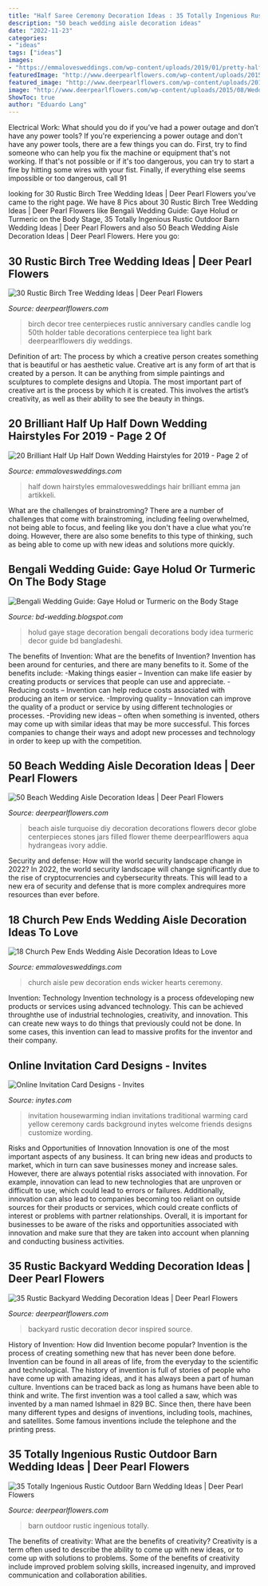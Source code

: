 ```yaml
---
title: "Half Saree Ceremony Decoration Ideas : 35 Totally Ingenious Rustic Outdoor Barn Wedding Ideas"
description: "50 beach wedding aisle decoration ideas"
date: "2022-11-23"
categories:
- "ideas"
tags: ["ideas"]
images:
- "https://emmalovesweddings.com/wp-content/uploads/2019/01/pretty-half-up-half-down-wedding-hairstyles.jpg"
featuredImage: "http://www.deerpearlflowers.com/wp-content/uploads/2015/05/Globe-jars-filled-with-turquoise-stones-and-hydrangeas-beach-wedding-aisle.jpg"
featured_image: "http://www.deerpearlflowers.com/wp-content/uploads/2015/11/Hip-backyard-wedding-decor.jpg"
image: "http://www.deerpearlflowers.com/wp-content/uploads/2015/08/Wedding-Ideas-Set-in-the-Outdoor-Rustic-Barn-Wedding.jpg"
ShowToc: true
author: "Eduardo Lang"
---
```



Electrical Work: What should you do if you’ve had a power outage and don’t have any power tools?
If you're experiencing a power outage and don't have any power tools, there are a few things you can do. First, try to find someone who can help you fix the machine or equipment that's not working. If that's not possible or if it's too dangerous, you can try to start a fire by hitting some wires with your fist. Finally, if everything else seems impossible or too dangerous, call 91
	

		
looking for 30 Rustic Birch Tree Wedding Ideas | Deer Pearl Flowers you've came to the right page. We have 8 Pics about 30 Rustic Birch Tree Wedding Ideas | Deer Pearl Flowers like Bengali Wedding Guide: Gaye Holud or Turmeric on the Body Stage, 35 Totally Ingenious Rustic Outdoor Barn Wedding Ideas | Deer Pearl Flowers and also 50 Beach Wedding Aisle Decoration Ideas | Deer Pearl Flowers. Here you go:
		
    
## 30 Rustic Birch Tree Wedding Ideas | Deer Pearl Flowers

<img loading=lazy src="http://www.deerpearlflowers.com/wp-content/uploads/2015/07/Birch-Tea-Light-Candle-Holder-Wedding-Centerpieces-.jpg" onerror="this.onerror=null;this.src='https://tse2.mm.bing.net/th?id=OIP.QtdXi13-7fRxHsfFZ-lJhQHaJ5&amp;pid=15.1';" alt="30 Rustic Birch Tree Wedding Ideas | Deer Pearl Flowers">

_Source: deerpearlflowers.com_

>birch decor tree centerpieces rustic anniversary candles candle log 50th holder table decorations centerpiece tea light bark deerpearlflowers diy weddings. 

	

Definition of art: The process by which a creative person creates something that is beautiful or has aesthetic value.
Creative art is any form of art that is created by a person. It can be anything from simple paintings and sculptures to complete designs and Utopia. The most important part of creative art is the process by which it is created. This involves the artist’s creativity, as well as their ability to see the beauty in things.

    
## 20 Brilliant Half Up Half Down Wedding Hairstyles For 2019 - Page 2 Of

<img loading=lazy src="https://emmalovesweddings.com/wp-content/uploads/2019/01/pretty-half-up-half-down-wedding-hairstyles.jpg" onerror="this.onerror=null;this.src='https://tse4.mm.bing.net/th?id=OIP.SiM4wzdQyAXFNRXziECgnAHaPO&amp;pid=15.1';" alt="20 Brilliant Half Up Half Down Wedding Hairstyles for 2019 - Page 2 of">

_Source: emmalovesweddings.com_

>half down hairstyles emmalovesweddings hair brilliant emma jan artikkeli. 

	

What are the challenges of brainstroming?
There are a number of challenges that come with brainstroming, including feeling overwhelmed, not being able to focus, and feeling like you don't have a clue what you're doing. However, there are also some benefits to this type of thinking, such as being able to come up with new ideas and solutions more quickly.

    
## Bengali Wedding Guide: Gaye Holud Or Turmeric On The Body Stage

<img loading=lazy src="https://3.bp.blogspot.com/-RbwFoP99FEM/UUItKlsepjI/AAAAAAAADZE/krtjYGOqiW4/s1600/gaye_holud+(13).jpg" onerror="this.onerror=null;this.src='https://tse2.mm.bing.net/th?id=OIP.DImMCLRfhtkVzF1iNBxz2wHaFX&amp;pid=15.1';" alt="Bengali Wedding Guide: Gaye Holud or Turmeric on the Body Stage">

_Source: bd-wedding.blogspot.com_

>holud gaye stage decoration bengali decorations body idea turmeric decor guide bd bangladeshi. 

	

The benefits of Invention: What are the benefits of Invention?
Invention has been around for centuries, and there are many benefits to it. Some of the benefits include: 
-Making things easier – Invention can make life easier by creating products or services that people can use and appreciate. 
-Reducing costs – Invention can help reduce costs associated with producing an item or service. 
-Improving quality – Innovation can improve the quality of a product or service by using different technologies or processes. 
-Providing new ideas – often when something is invented, others may come up with similar ideas that may be more successful. This forces companies to change their ways and adopt new processes and technology in order to keep up with the competition.

    
## 50 Beach Wedding Aisle Decoration Ideas | Deer Pearl Flowers

<img loading=lazy src="http://www.deerpearlflowers.com/wp-content/uploads/2015/05/Globe-jars-filled-with-turquoise-stones-and-hydrangeas-beach-wedding-aisle.jpg" onerror="this.onerror=null;this.src='https://tse4.mm.bing.net/th?id=OIP.tYZ_2unMffZi8Dx_WN9ZCwHaLH&amp;pid=15.1';" alt="50 Beach Wedding Aisle Decoration Ideas | Deer Pearl Flowers">

_Source: deerpearlflowers.com_

>beach aisle turquoise diy decoration decorations flowers decor globe centerpieces stones jars filled flower theme deerpearlflowers aqua hydrangeas ivory addie. 

	

Security and defense: How will the world security landscape change in 2022?
In 2022, the world security landscape will change significantly due to the rise of cryptocurrencies and cybersecurity threats. This will lead to a new era of security and defense that is more complex andrequires more resources than ever before.

    
## 18 Church Pew Ends Wedding Aisle Decoration Ideas To Love

<img loading=lazy src="https://emmalovesweddings.com/wp-content/uploads/2019/01/white-wicker-hearts-decorated-church-wedding-aisle.jpg" onerror="this.onerror=null;this.src='https://tse1.mm.bing.net/th?id=OIP.dtXl3ZKO4TPyOktRpgMWtAHaLH&amp;pid=15.1';" alt="18 Church Pew Ends Wedding Aisle Decoration Ideas to Love">

_Source: emmalovesweddings.com_

>church aisle pew decoration ends wicker hearts ceremony. 

	

Invention: Technology
Invention technology is a process ofdeveloping new products or services using advanced technology. This can be achieved throughthe use of industrial technologies, creativity, and innovation. This can create new ways to do things that previously could not be done. In some cases, this invention can lead to massive profits for the inventor and their company.

    
## Online Invitation Card Designs - Invites

<img loading=lazy src="https://cdn.inytes.com/images/designs/thumbs/indian-housewarming-invitation-5-opt1.jpg" onerror="this.onerror=null;this.src='https://tse3.mm.bing.net/th?id=OIP.mIfnHIeFA_PTD07JTYexggAAAA&amp;pid=15.1';" alt="Online Invitation Card Designs - Invites">

_Source: inytes.com_

>invitation housewarming indian invitations traditional warming card yellow ceremony cards background inytes welcome friends designs customize wording. 

	

Risks and Opportunities of Innovation
Innovation is one of the most important aspects of any business. It can bring new ideas and products to market, which in turn can save businesses money and increase sales. However, there are always potential risks associated with innovation. For example, innovation can lead to new technologies that are unproven or difficult to use, which could lead to errors or failures. Additionally, innovation can also lead to companies becoming too reliant on outside sources for their products or services, which could create conflicts of interest or problems with partner relationships. Overall, it is important for businesses to be aware of the risks and opportunities associated with innovation and make sure that they are taken into account when planning and conducting business activities.

    
## 35 Rustic Backyard Wedding Decoration Ideas | Deer Pearl Flowers

<img loading=lazy src="http://www.deerpearlflowers.com/wp-content/uploads/2015/11/Hip-backyard-wedding-decor.jpg" onerror="this.onerror=null;this.src='https://tse1.mm.bing.net/th?id=OIP.6h93Ns9Pvc9XVCi57W7CxgHaKH&amp;pid=15.1';" alt="35 Rustic Backyard Wedding Decoration Ideas | Deer Pearl Flowers">

_Source: deerpearlflowers.com_

>backyard rustic decoration decor inspired source. 

	

History of Invention: How did Invention become popular?
Invention is the process of creating something new that has never been done before. Invention can be found in all areas of life, from the everyday to the scientific and technological. The history of invention is full of stories of people who have come up with amazing ideas, and it has always been a part of human culture. Inventions can be traced back as long as humans have been able to think and write. The first invention was a tool called a saw, which was invented by a man named Ishmael in 829 BC. Since then, there have been many different types and designs of inventions, including tools, machines, and satellites. Some famous inventions include the telephone and the printing press.

    
## 35 Totally Ingenious Rustic Outdoor Barn Wedding Ideas | Deer Pearl Flowers

<img loading=lazy src="http://www.deerpearlflowers.com/wp-content/uploads/2015/08/Wedding-Ideas-Set-in-the-Outdoor-Rustic-Barn-Wedding.jpg" onerror="this.onerror=null;this.src='https://tse4.mm.bing.net/th?id=OIP.Z7jOi_JUTDzk_L50W6E97gHaLH&amp;pid=15.1';" alt="35 Totally Ingenious Rustic Outdoor Barn Wedding Ideas | Deer Pearl Flowers">

_Source: deerpearlflowers.com_

>barn outdoor rustic ingenious totally. 

	

The benefits of creativity: What are the benefits of creativity?
Creativity is a term often used to describe the ability to come up with new ideas, or to come up with solutions to problems. Some of the benefits of creativity include improved problem solving skills, increased ingenuity, and improved communication and collaboration abilities.

